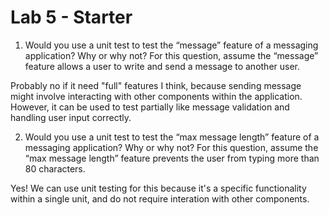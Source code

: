 # Lab 5 - Starter

1. Would you use a unit test to test the “message” feature of a messaging application? Why or why not? For this question, assume the “message” feature allows a user to write and send a message to another user.


Probably no if it need "full" features I think, because sending message might involve interacting with other components within the application. However, it can be used to test partially like message validation and handling user input correctly.

2. Would you use a unit test to test the “max message length” feature of a messaging application? Why or why not? For this question, assume the “max message length” feature prevents the user from typing more than 80 characters.


Yes! We can use unit testing for this because it's a specific functionality within a single unit, and do not require interation with other components.


